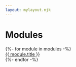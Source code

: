 ```yaml
---
layout: mylayout.njk
---
```

# Modules

<div>
{%- for module in modules -%}
<div><a href="./{{ module.suffix }}">{{ module.title }}</a></div>
{%- endfor -%}
</div>
